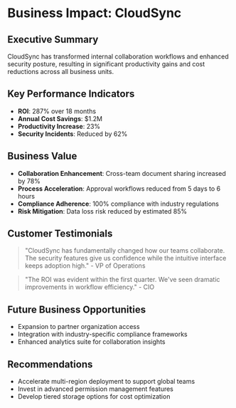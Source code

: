 # Business Impact: CloudSync

## Executive Summary
CloudSync has transformed internal collaboration workflows and enhanced security posture, resulting in significant productivity gains and cost reductions across all business units.

## Key Performance Indicators
- **ROI**: 287% over 18 months
- **Annual Cost Savings**: $1.2M
- **Productivity Increase**: 23%
- **Security Incidents**: Reduced by 62%

## Business Value
- **Collaboration Enhancement**: Cross-team document sharing increased by 78%
- **Process Acceleration**: Approval workflows reduced from 5 days to 6 hours
- **Compliance Adherence**: 100% compliance with industry regulations
- **Risk Mitigation**: Data loss risk reduced by estimated 85%

## Customer Testimonials
> "CloudSync has fundamentally changed how our teams collaborate. The security features give us confidence while the intuitive interface keeps adoption high." - VP of Operations

> "The ROI was evident within the first quarter. We've seen dramatic improvements in workflow efficiency." - CIO

## Future Business Opportunities
- Expansion to partner organization access
- Integration with industry-specific compliance frameworks
- Enhanced analytics suite for collaboration insights

## Recommendations
- Accelerate multi-region deployment to support global teams
- Invest in advanced permission management features
- Develop tiered storage options for cost optimization